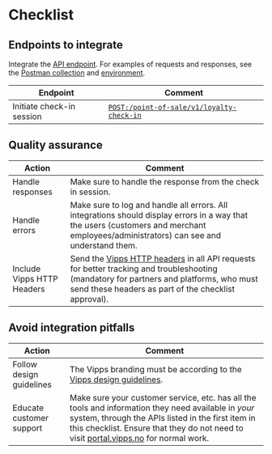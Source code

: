 <!-- START_METADATA
---
title: Check-in API checklist
sidebar_label: Checklist
sidebar_position: 20
description: Checklist for full integration with the Check-in API.
pagination_next: null
pagination_prev: null
draft: false
---
END_METADATA -->

# Checklist

## Endpoints to integrate

Integrate the [API endpoint](https://developer.vippsmobilepay.com/api/check-in/). For examples of requests and responses, see the [Postman collection](/tools/vipps-check-in-api-postman-collection.json) and [environment](https://github.com/vippsas/vipps-developers/blob/master/tools/vipps-api-global-postman-environment.json).

| Endpoint | Comment |
|-----|-----------|
|     Initiate check-in session | [`POST:/point-of-sale/v1/loyalty-check-in`](https://developer.vippsmobilepay.com/api/check-in/#tag/Loyalty-check-in/operation/initiateLoyaltyCheckIn) |

## Quality assurance

| Action | Comment |
|-----------------------|-----------|
|     Handle responses | Make sure to handle the response from the check in session.|
|     Handle errors    | Make sure to log and handle all errors. All integrations should display errors in a way that the users (customers and merchant employees/administrators) can see and understand them.|
|     Include Vipps HTTP Headers      | Send the [Vipps HTTP headers](https://developer.vippsmobilepay.com/docs/vipps-developers/common-topics/http-headers) in all API requests for better tracking and troubleshooting (mandatory for partners and platforms, who must send these headers as part of the checklist approval). |

## Avoid integration pitfalls

| Action                       | Comment |
|------------------------------|-----------|
|     Follow design guidelines | The Vipps branding must be according to the [Vipps design guidelines](https://developer.vippsmobilepay.com/docs/vipps-design-guidelines).|
|     Educate customer support | Make sure your customer service, etc. has all the tools and information they need available in *your* system, through the APIs listed in the first item in this checklist. Ensure that they do not need to visit [portal.vipps.no](https://portal.vipps.no) for normal work. |
